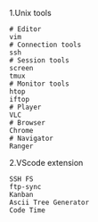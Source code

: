 1.Unix tools

    # Editor
    vim
    # Connection tools
    ssh
    # Session tools
    screen
    tmux
    # Monitor tools
    htop
    iftop
    # Player
    VLC
    # Browser
    Chrome
    # Navigator
    Ranger
    
2.VScode extension

    SSH FS
    ftp-sync
    Kanban
    Ascii Tree Generator
    Code Time

